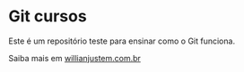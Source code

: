 # Git cursos

Este é um repositório teste para ensinar como o Git funciona.

Saiba mais em [willianjustem.com.br](http://willianjusten.com.br)
